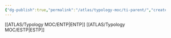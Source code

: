 ```yaml
---
{"dg-publish":true,"permalink":"/atlas/typology-moc/ti-parent/","created":"","updated":"2023-01-06T13:38:43.944+01:00"}
---
```



[[ATLAS/Typology MOC/ENTP\|ENTP]]
[[ATLAS/Typology MOC/ESTP\|ESTP]]
